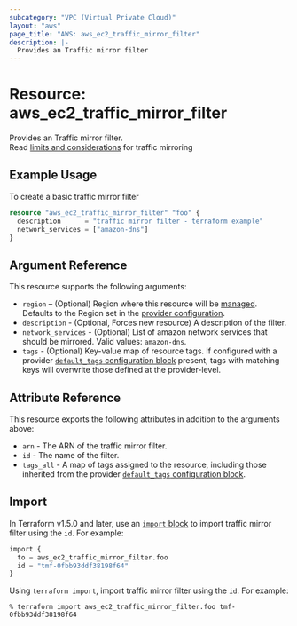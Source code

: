 ```yaml
---
subcategory: "VPC (Virtual Private Cloud)"
layout: "aws"
page_title: "AWS: aws_ec2_traffic_mirror_filter"
description: |-
  Provides an Traffic mirror filter
---
```


# Resource: aws_ec2_traffic_mirror_filter

Provides an Traffic mirror filter.  
Read [limits and considerations](https://docs.aws.amazon.com/vpc/latest/mirroring/traffic-mirroring-considerations.html) for traffic mirroring

## Example Usage

To create a basic traffic mirror filter

```terraform
resource "aws_ec2_traffic_mirror_filter" "foo" {
  description      = "traffic mirror filter - terraform example"
  network_services = ["amazon-dns"]
}
```

## Argument Reference

This resource supports the following arguments:

* `region` – (Optional) Region where this resource will be [managed](https://docs.aws.amazon.com/general/latest/gr/rande.html#regional-endpoints). Defaults to the Region set in the [provider configuration](https://registry.terraform.io/providers/hashicorp/aws/latest/docs#aws-configuration-reference).
* `description` - (Optional, Forces new resource) A description of the filter.
* `network_services` - (Optional) List of amazon network services that should be mirrored. Valid values: `amazon-dns`.
* `tags` - (Optional) Key-value map of resource tags. If configured with a provider [`default_tags` configuration block](https://registry.terraform.io/providers/hashicorp/aws/latest/docs#default_tags-configuration-block) present, tags with matching keys will overwrite those defined at the provider-level.

## Attribute Reference

This resource exports the following attributes in addition to the arguments above:

* `arn` - The ARN of the traffic mirror filter.
* `id` - The name of the filter.
* `tags_all` - A map of tags assigned to the resource, including those inherited from the provider [`default_tags` configuration block](https://registry.terraform.io/providers/hashicorp/aws/latest/docs#default_tags-configuration-block).

## Import

In Terraform v1.5.0 and later, use an [`import` block](https://developer.hashicorp.com/terraform/language/import) to import traffic mirror filter using the `id`. For example:

```terraform
import {
  to = aws_ec2_traffic_mirror_filter.foo
  id = "tmf-0fbb93ddf38198f64"
}
```

Using `terraform import`, import traffic mirror filter using the `id`. For example:

```console
% terraform import aws_ec2_traffic_mirror_filter.foo tmf-0fbb93ddf38198f64
```
